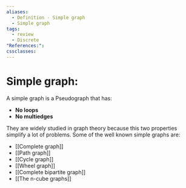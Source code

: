 ```yaml
---
aliases:
  - Definition - Simple graph
  - Simple graph
tags:
  - review
  - Discrete
"References:": 
cssclasses:
---
```

# Simple graph:
A simple graph is a Pseudograph that has: 
+ **No loops**
+ **No multiedges**

They are widely studied in graph theory because this two properties simplify a lot of problems. Some of the well known simple graphs are:

+ [[Complete graph]]
+ [[Path graph]]
+ [[Cycle graph]]
+ [[Wheel graph]]
+ [[Complete bipartite graph]]
+ [[The n-cube graphs]]
